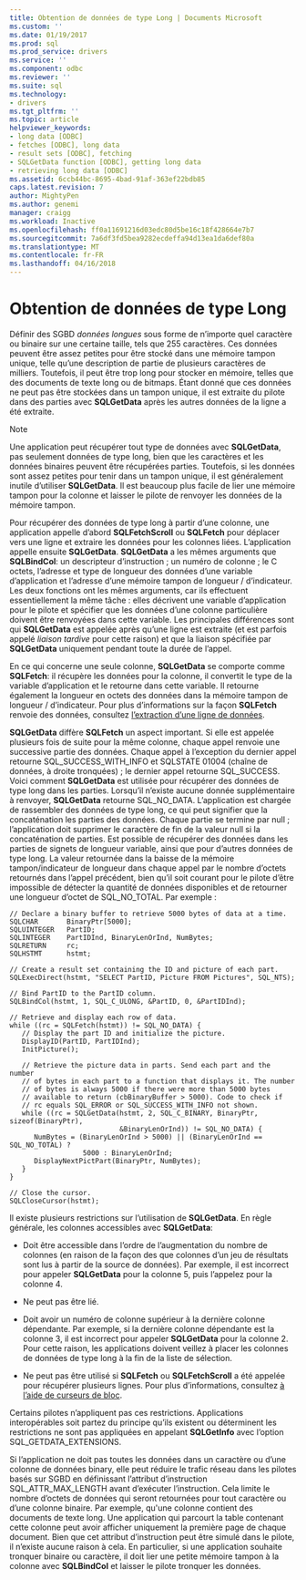 ```yaml
---
title: Obtention de données de type Long | Documents Microsoft
ms.custom: ''
ms.date: 01/19/2017
ms.prod: sql
ms.prod_service: drivers
ms.service: ''
ms.component: odbc
ms.reviewer: ''
ms.suite: sql
ms.technology:
- drivers
ms.tgt_pltfrm: ''
ms.topic: article
helpviewer_keywords:
- long data [ODBC]
- fetches [ODBC], long data
- result sets [ODBC], fetching
- SQLGetData function [ODBC], getting long data
- retrieving long data [ODBC]
ms.assetid: 6ccb44bc-8695-4bad-91af-363ef22bdb85
caps.latest.revision: 7
author: MightyPen
ms.author: genemi
manager: craigg
ms.workload: Inactive
ms.openlocfilehash: ff0a11691216d03edc80d5be16c18f428664e7b7
ms.sourcegitcommit: 7a6df3fd5bea9282ecdeffa94d13ea1da6def80a
ms.translationtype: MT
ms.contentlocale: fr-FR
ms.lasthandoff: 04/16/2018
---
```

# <a name="getting-long-data"></a>Obtention de données de type Long
Définir des SGBD *données longues* sous forme de n’importe quel caractère ou binaire sur une certaine taille, tels que 255 caractères. Ces données peuvent être assez petites pour être stocké dans une mémoire tampon unique, telle qu’une description de partie de plusieurs caractères de milliers. Toutefois, il peut être trop long pour stocker en mémoire, telles que des documents de texte long ou de bitmaps. Étant donné que ces données ne peut pas être stockées dans un tampon unique, il est extraite du pilote dans des parties avec **SQLGetData** après les autres données de la ligne a été extraite.  
  
> [!NOTE]  
>  Une application peut récupérer tout type de données avec **SQLGetData**, pas seulement données de type long, bien que les caractères et les données binaires peuvent être récupérées parties. Toutefois, si les données sont assez petites pour tenir dans un tampon unique, il est généralement inutile d’utiliser **SQLGetData**. Il est beaucoup plus facile de lier une mémoire tampon pour la colonne et laisser le pilote de renvoyer les données de la mémoire tampon.  
  
 Pour récupérer des données de type long à partir d’une colonne, une application appelle d’abord **SQLFetchScroll** ou **SQLFetch** pour déplacer vers une ligne et extraire les données pour les colonnes liées. L’application appelle ensuite **SQLGetData**. **SQLGetData** a les mêmes arguments que **SQLBindCol**: un descripteur d’instruction ; un numéro de colonne ; le C octets, l’adresse et type de longueur des données d’une variable d’application et l’adresse d’une mémoire tampon de longueur / d’indicateur. Les deux fonctions ont les mêmes arguments, car ils effectuent essentiellement la même tâche : elles décrivent une variable d’application pour le pilote et spécifier que les données d’une colonne particulière doivent être renvoyées dans cette variable. Les principales différences sont qui **SQLGetData** est appelée après qu’une ligne est extraite (et est parfois appelé *liaison tardive* pour cette raison) et que la liaison spécifiée par **SQLGetData** uniquement pendant toute la durée de l’appel.  
  
 En ce qui concerne une seule colonne, **SQLGetData** se comporte comme **SQLFetch**: il récupère les données pour la colonne, il convertit le type de la variable d’application et le retourne dans cette variable. Il retourne également la longueur en octets des données dans la mémoire tampon de longueur / d’indicateur. Pour plus d’informations sur la façon **SQLFetch** renvoie des données, consultez [l’extraction d’une ligne de données](../../../odbc/reference/develop-app/fetching-a-row-of-data.md).  
  
 **SQLGetData** diffère **SQLFetch** un aspect important. Si elle est appelée plusieurs fois de suite pour la même colonne, chaque appel renvoie une successive partie des données. Chaque appel à l’exception du dernier appel retourne SQL_SUCCESS_WITH_INFO et SQLSTATE 01004 (chaîne de données, à droite tronquées) ; le dernier appel retourne SQL_SUCCESS. Voici comment **SQLGetData** est utilisée pour récupérer des données de type long dans les parties. Lorsqu’il n’existe aucune donnée supplémentaire à renvoyer, **SQLGetData** retourne SQL_NO_DATA. L’application est chargée de rassembler des données de type long, ce qui peut signifier que la concaténation les parties des données. Chaque partie se termine par null ; l’application doit supprimer le caractère de fin de la valeur null si la concaténation de parties. Est possible de récupérer des données dans les parties de signets de longueur variable, ainsi que pour d’autres données de type long. La valeur retournée dans la baisse de la mémoire tampon/indicateur de longueur dans chaque appel par le nombre d’octets retournés dans l’appel précédent, bien qu’il soit courant pour le pilote d’être impossible de détecter la quantité de données disponibles et de retourner une longueur d’octet de SQL_NO_TOTAL. Par exemple :  
  
```  
// Declare a binary buffer to retrieve 5000 bytes of data at a time.  
SQLCHAR       BinaryPtr[5000];  
SQLUINTEGER   PartID;  
SQLINTEGER    PartIDInd, BinaryLenOrInd, NumBytes;  
SQLRETURN     rc;   
SQLHSTMT      hstmt;  
  
// Create a result set containing the ID and picture of each part.  
SQLExecDirect(hstmt, "SELECT PartID, Picture FROM Pictures", SQL_NTS);  
  
// Bind PartID to the PartID column.  
SQLBindCol(hstmt, 1, SQL_C_ULONG, &PartID, 0, &PartIDInd);  
  
// Retrieve and display each row of data.  
while ((rc = SQLFetch(hstmt)) != SQL_NO_DATA) {  
   // Display the part ID and initialize the picture.  
   DisplayID(PartID, PartIDInd);  
   InitPicture();  
  
   // Retrieve the picture data in parts. Send each part and the number   
   // of bytes in each part to a function that displays it. The number   
   // of bytes is always 5000 if there were more than 5000 bytes   
   // available to return (cbBinaryBuffer > 5000). Code to check if   
   // rc equals SQL_ERROR or SQL_SUCCESS_WITH_INFO not shown.  
   while ((rc = SQLGetData(hstmt, 2, SQL_C_BINARY, BinaryPtr, sizeof(BinaryPtr),  
                           &BinaryLenOrInd)) != SQL_NO_DATA) {  
      NumBytes = (BinaryLenOrInd > 5000) || (BinaryLenOrInd == SQL_NO_TOTAL) ?  
                  5000 : BinaryLenOrInd;  
      DisplayNextPictPart(BinaryPtr, NumBytes);  
   }  
}  
  
// Close the cursor.  
SQLCloseCursor(hstmt);  
```  
  
 Il existe plusieurs restrictions sur l’utilisation de **SQLGetData**. En règle générale, les colonnes accessibles avec **SQLGetData**:  
  
-   Doit être accessible dans l’ordre de l’augmentation du nombre de colonnes (en raison de la façon des que colonnes d’un jeu de résultats sont lus à partir de la source de données). Par exemple, il est incorrect pour appeler **SQLGetData** pour la colonne 5, puis l’appelez pour la colonne 4.  
  
-   Ne peut pas être lié.  
  
-   Doit avoir un numéro de colonne supérieur à la dernière colonne dépendante. Par exemple, si la dernière colonne dépendante est la colonne 3, il est incorrect pour appeler **SQLGetData** pour la colonne 2. Pour cette raison, les applications doivent veillez à placer les colonnes de données de type long à la fin de la liste de sélection.  
  
-   Ne peut pas être utilisé si **SQLFetch** ou **SQLFetchScroll** a été appelée pour récupérer plusieurs lignes. Pour plus d’informations, consultez [à l’aide de curseurs de bloc](../../../odbc/reference/develop-app/using-block-cursors.md).  
  
 Certains pilotes n’appliquent pas ces restrictions. Applications interopérables soit partez du principe qu’ils existent ou déterminent les restrictions ne sont pas appliquées en appelant **SQLGetInfo** avec l’option SQL_GETDATA_EXTENSIONS.  
  
 Si l’application ne doit pas toutes les données dans un caractère ou d’une colonne de données binary, elle peut réduire le trafic réseau dans les pilotes basés sur SGBD en définissant l’attribut d’instruction SQL_ATTR_MAX_LENGTH avant d’exécuter l’instruction. Cela limite le nombre d’octets de données qui seront retournées pour tout caractère ou d’une colonne binaire. Par exemple, qu'une colonne contient des documents de texte long. Une application qui parcourt la table contenant cette colonne peut avoir afficher uniquement la première page de chaque document. Bien que cet attribut d’instruction peut être simulé dans le pilote, il n’existe aucune raison à cela. En particulier, si une application souhaite tronquer binaire ou caractère, il doit lier une petite mémoire tampon à la colonne avec **SQLBindCol** et laisser le pilote tronquer les données.

